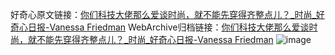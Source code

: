 好奇心原文链接：[你们科技大佬那么爱谈时尚，就不能先穿得齐整点儿？_时尚_好奇心日报-Vanessa Friedman](https://www.qdaily.com/articles/2918.html)
WebArchive归档链接：[你们科技大佬那么爱谈时尚，就不能先穿得齐整点儿？_时尚_好奇心日报-Vanessa Friedman](http://web.archive.org/web/20190623151630/https://www.qdaily.com/articles/2918.html)
![image](http://ww3.sinaimg.cn/large/007d5XDply1g3v6txqirtj30u04n0kjl)